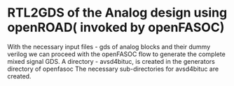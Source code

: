 # RTL2GDS of the Analog design using openROAD( invoked by openFASOC)

With the necessary input files - gds of analog blocks and their dummy verilog we can proceed with the openFASOC flow to generate the complete mixed signal GDS.
A directory - avsd4bituc, is created in the generators directory of openfasoc
The necessary sub-directories for avsd4bituc are created.
